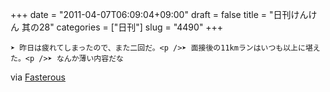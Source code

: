 +++
date = "2011-04-07T06:09:04+09:00"
draft = false
title = "日刊けんけん 其の28"
categories = ["日刊"]
slug = "4490"
+++


    ➤ 昨日は疲れてしまったので、また二回だ。<p />➤ 面接後の11kmランはいつも以上に堪えた。<p />➤ なんか薄い内容だな

<div class="posterous_quote_citation">via <a href="http://www.lastday.jp/2011/02/28/fasterous">Fasterous</a></div>
  

